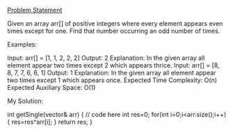 [Problem Statement]()

Given an array arr[] of positive integers where every element appears even times except for one. Find that number occurring an odd number of times.

Examples:

Input: arr[] = [1, 1, 2, 2, 2]
Output: 2
Explanation: In the given array all element appear two times except 2 which appears thrice.
Input: arr[] = [8, 8, 7, 7, 6, 6, 1]
Output: 1
Explanation: In the given array all element appear two times except 1 which appears once.
Expected Time Complexity: O(n)
Expected Auxiliary Space: O(1)


My Solution:

int getSingle(vector<int>& arr) 
{
    // code here
    int res=0;
    for(int i=0;i<arr.size();i++){
         res=res^arr[i];
    }
    return res;
}
